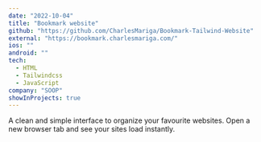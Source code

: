 ```yaml
---
date: "2022-10-04"
title: "Bookmark website"
github: "https://github.com/CharlesMariga/Bookmark-Tailwind-Website"
external: "https://bookmark.charlesmariga.com/"
ios: ""
android: ""
tech:
  - HTML
  - Tailwindcss
  - JavaScript
company: "SOOP"
showInProjects: true
---
```


A clean and simple interface to organize your favourite websites. Open a new browser tab and see your sites load instantly.
